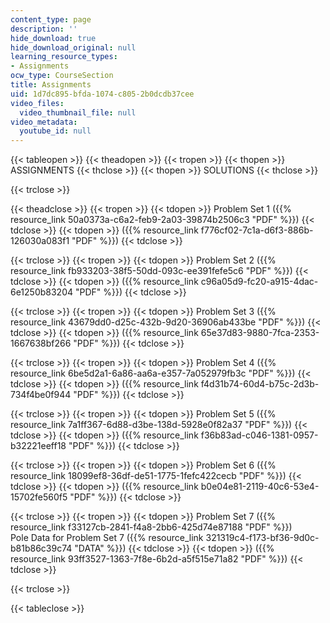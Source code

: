 ```yaml
---
content_type: page
description: ''
hide_download: true
hide_download_original: null
learning_resource_types:
- Assignments
ocw_type: CourseSection
title: Assignments
uid: 1d7dc895-bfda-1074-c805-2b0dcdb37cee
video_files:
  video_thumbnail_file: null
video_metadata:
  youtube_id: null
---
```


{{< tableopen >}}
{{< theadopen >}}
{{< tropen >}}
{{< thopen >}}
ASSIGNMENTS
{{< thclose >}}
{{< thopen >}}
SOLUTIONS
{{< thclose >}}

{{< trclose >}}

{{< theadclose >}}
{{< tropen >}}
{{< tdopen >}}
Problem Set 1 ({{% resource_link 50a0373a-c6a2-feb9-2a03-39874b2506c3 "PDF" %}})
{{< tdclose >}}
{{< tdopen >}}
({{% resource_link f776cf02-7c1a-d6f3-886b-126030a083f1 "PDF" %}})
{{< tdclose >}}

{{< trclose >}}
{{< tropen >}}
{{< tdopen >}}
Problem Set 2 ({{% resource_link fb933203-38f5-50dd-093c-ee391fefe5c6 "PDF" %}})
{{< tdclose >}}
{{< tdopen >}}
({{% resource_link c96a05d9-fc20-a915-4dac-6e1250b83204 "PDF" %}})
{{< tdclose >}}

{{< trclose >}}
{{< tropen >}}
{{< tdopen >}}
Problem Set 3 ({{% resource_link 43679dd0-d25c-432b-9d20-36906ab433be "PDF" %}})
{{< tdclose >}}
{{< tdopen >}}
({{% resource_link 65e37d83-9880-7fca-2353-1667638bf266 "PDF" %}})
{{< tdclose >}}

{{< trclose >}}
{{< tropen >}}
{{< tdopen >}}
Problem Set 4 ({{% resource_link 6be5d2a1-6a86-aa6a-e357-7a052979fb3c "PDF" %}})
{{< tdclose >}}
{{< tdopen >}}
({{% resource_link f4d31b74-60d4-b75c-2d3b-734f4be0f944 "PDF" %}})
{{< tdclose >}}

{{< trclose >}}
{{< tropen >}}
{{< tdopen >}}
Problem Set 5 ({{% resource_link 7a1ff367-6d88-d3be-138d-5928e0f82a37 "PDF" %}})
{{< tdclose >}}
{{< tdopen >}}
({{% resource_link f36b83ad-c046-1381-0957-b32221eeff18 "PDF" %}})
{{< tdclose >}}

{{< trclose >}}
{{< tropen >}}
{{< tdopen >}}
Problem Set 6 ({{% resource_link 18099ef8-36df-de51-1775-1fefc422cecb "PDF" %}})
{{< tdclose >}}
{{< tdopen >}}
({{% resource_link b0e04e81-2119-40c6-53e4-15702fe560f5 "PDF" %}})
{{< tdclose >}}

{{< trclose >}}
{{< tropen >}}
{{< tdopen >}}
Problem Set 7 ({{% resource_link f33127cb-2841-f4a8-2bb6-425d74e87188 "PDF" %}})  
Pole Data for Problem Set 7 ({{% resource_link 321319c4-f173-bf36-9d0c-b81b86c39c74 "DATA" %}})
{{< tdclose >}}
{{< tdopen >}}
({{% resource_link 93ff3527-1363-7f8e-6b2d-a5f515e71a82 "PDF" %}})
{{< tdclose >}}

{{< trclose >}}

{{< tableclose >}}